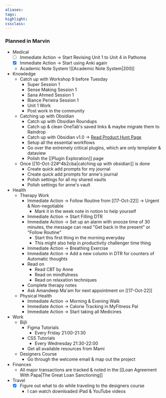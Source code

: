 ```yaml
---
aliases:  
tags:
highlight:  
cssclass:
---
```



### Planned in Marvin
- Medical 
	- [ ] Immediate Action → Start Revising Unit 1 to Unit 4 in Pathoma
	- [x] Immediate Action → Start using Anki again
	- Academic Note System
	![[Academic Note System|200]]
- Knowledge
	- Catch up with Workshop 9 before Tuesday
		- Super Session 1
		- Sense Making Session 1
		- Sana Ahmed Session 1
		- Biance Perieira Session 1
		- Unit 1 Work
		- Post work in the community
	- Catching up with Obsidian
		- Catch up with Obsidian Roundups
		- Catch up & clean OneTab's saved links & maybe migrate them to Raindrop
		- Catch up with Obsidian v1.0 → [Read Product Hunt Page](https://www.producthunt.com/posts/obsidian-1-0)
		- Setup all the essential workflows
		- Go over the extremely critical plugins, which are only templater & dataview
		- Polish the [[Plugin Exploration]] page
	-  Once [[10-Oct-22#^4b2cba|catching up with obsidian]] is done 
		- Create quick add prompts for my journal 
		- Create quick add prompts for anne's journal
		- Polish settings for all my shared vaults
		- Polish settings for anne's vault
- Health
	- Therapy Work
		- Immediate Action → Follow Routine from [[17-Oct-22]] → Urgent & Non-negotiable
			- Mark it in the week note in notion to help yourself
		- Immediate Action → Start Filling DTR
		- Immediate Action → Set up an alarm with snooze time of 30 minutes, the message can read "Get back in the present" or "Follow Routine"
			- Start this first thing in the morning everyday
			- This might also help in productivity challenger time thing
		- Immediate Action → Breathing Exercise
		- Immediate Action → Add a new column in DTR for counters of Automatic thoughts
		- Read on 
			- Read CBT by Anne
			- Read on mindfulness
			- Read on relaxation techniques
		- Complete therapy notes
		- Ask Amandeep Ma'am for next appointment on [[17-Oct-22]]
	- Physical Health
		- Immediate Action → Morning & Evening Walk
		- Immediate Action → Calorie Tracking in MyFitness Pal
		- Immediate Action → Start taking all Medicines 
- Work
	- Bijli
		- Figma Tutorials
			- Every Friday 21:00-21:30
		- CSS Tutorials
			- Every Wednesday 21:30-22:00
		- Get all available resources from Mami
	- Designers Course
		- Go through the welcome email & map out the project
- Finances
	- All major transactions are tracked & noted in the [[Loan Agreement With Papa|The Great Loan Sanctioning]]
- Travel
	- [x] Figure out what to do while traveling to the designers course
		- I can watch downloaded iPad & YouTube videos